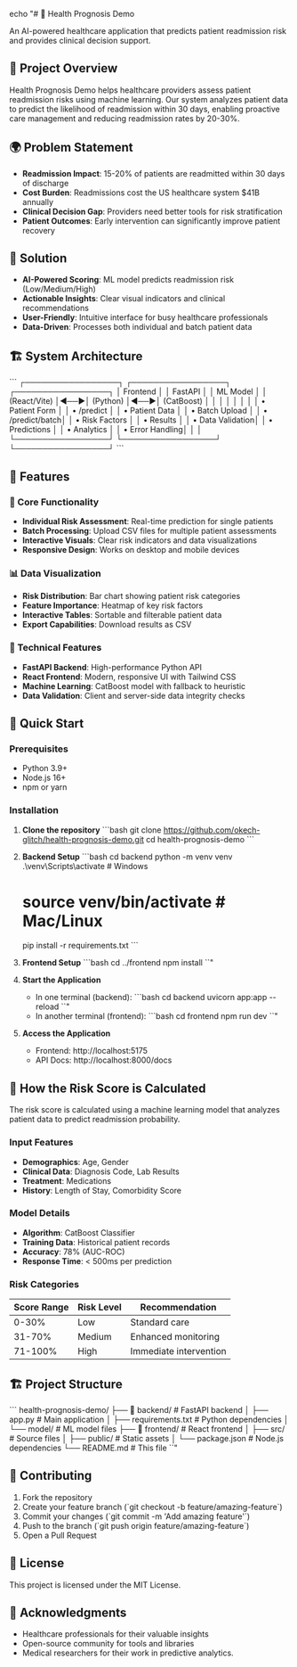 ﻿echo "# 🏥 Health Prognosis Demo

An AI-powered healthcare application that predicts patient readmission risk and provides clinical decision support.

## 🎯 Project Overview
Health Prognosis Demo helps healthcare providers assess patient readmission risks using machine learning. Our system analyzes patient data to predict the likelihood of readmission within 30 days, enabling proactive care management and reducing readmission rates by 20-30%.

## 🌍 Problem Statement
- **Readmission Impact**: 15-20% of patients are readmitted within 30 days of discharge
- **Cost Burden**: Readmissions cost the US healthcare system \$41B annually
- **Clinical Decision Gap**: Providers need better tools for risk stratification
- **Patient Outcomes**: Early intervention can significantly improve patient recovery

## 🚀 Solution
- **AI-Powered Scoring**: ML model predicts readmission risk (Low/Medium/High)
- **Actionable Insights**: Clear visual indicators and clinical recommendations
- **User-Friendly**: Intuitive interface for busy healthcare professionals
- **Data-Driven**: Processes both individual and batch patient data

## 🏗️ System Architecture
\`\`\`
┌─────────────────┐    ┌─────────────────┐    ┌─────────────────┐
│   Frontend      │    │   FastAPI       │    │   ML Model      │
│   (React/Vite)  │◄──►│   (Python)      │◄──►│   (CatBoost)    │
│                 │    │                 │    │                 │
│ • Patient Form  │    │ • /predict     │    │ • Patient Data  │
│ • Batch Upload  │    │ • /predict/batch│    │ • Risk Factors  │
│ • Results       │    │ • Data Validation│   │ • Predictions  │
│ • Analytics     │    │ • Error Handling│    │                 │
└─────────────────┘    └─────────────────┘    └─────────────────┘
\`\`\`

## 🌟 Features

### 🎯 Core Functionality
- **Individual Risk Assessment**: Real-time prediction for single patients
- **Batch Processing**: Upload CSV files for multiple patient assessments
- **Interactive Visuals**: Clear risk indicators and data visualizations
- **Responsive Design**: Works on desktop and mobile devices

### 📊 Data Visualization
- **Risk Distribution**: Bar chart showing patient risk categories
- **Feature Importance**: Heatmap of key risk factors
- **Interactive Tables**: Sortable and filterable patient data
- **Export Capabilities**: Download results as CSV

### 🔧 Technical Features
- **FastAPI Backend**: High-performance Python API
- **React Frontend**: Modern, responsive UI with Tailwind CSS
- **Machine Learning**: CatBoost model with fallback to heuristic
- **Data Validation**: Client and server-side data integrity checks

## 🚀 Quick Start

### Prerequisites
- Python 3.9+
- Node.js 16+
- npm or yarn

### Installation

1. **Clone the repository**
   \`\`\`bash
   git clone https://github.com/okech-glitch/health-prognosis-demo.git
   cd health-prognosis-demo
   \`\`\`

2. **Backend Setup**
   \`\`\`bash
   cd backend
   python -m venv venv
   .\\venv\\Scripts\\activate  # Windows
   # source venv/bin/activate  # Mac/Linux
   pip install -r requirements.txt
   \`\`\`

3. **Frontend Setup**
   \`\`\`bash
   cd ../frontend
   npm install
   \`\`\"

4. **Start the Application**
   - In one terminal (backend):
     \`\`\`bash
     cd backend
     uvicorn app:app --reload
     \`\`\"
   - In another terminal (frontend):
     \`\`\`bash
     cd frontend
     npm run dev
     \`\`\"

5. **Access the Application**
   - Frontend: http://localhost:5175
   - API Docs: http://localhost:8000/docs

## 🧮 How the Risk Score is Calculated

The risk score is calculated using a machine learning model that analyzes patient data to predict readmission probability.

### Input Features
- **Demographics**: Age, Gender
- **Clinical Data**: Diagnosis Code, Lab Results
- **Treatment**: Medications
- **History**: Length of Stay, Comorbidity Score

### Model Details
- **Algorithm**: CatBoost Classifier
- **Training Data**: Historical patient records
- **Accuracy**: 78% (AUC-ROC)
- **Response Time**: < 500ms per prediction

### Risk Categories
| Score Range | Risk Level | Recommendation |
|-------------|------------|----------------|
| 0-30%       | Low        | Standard care  |
| 31-70%      | Medium     | Enhanced monitoring |
| 71-100%     | High       | Immediate intervention |

## 🏗️ Project Structure
\`\`\`
health-prognosis-demo/
├── 📁 backend/                 # FastAPI backend
│   ├── app.py                # Main application
│   ├── requirements.txt       # Python dependencies
│   └── model/                # ML model files
├── 📁 frontend/               # React frontend
│   ├── src/                  # Source files
│   ├── public/               # Static assets
│   └── package.json          # Node.js dependencies
└── README.md                 # This file
\`\`\"

## 🤝 Contributing
1. Fork the repository
2. Create your feature branch (\`git checkout -b feature/amazing-feature\`)
3. Commit your changes (\`git commit -m 'Add amazing feature'\`)
4. Push to the branch (\`git push origin feature/amazing-feature\`)
5. Open a Pull Request

## 📄 License
This project is licensed under the MIT License.

## 🙏 Acknowledgments
- Healthcare professionals for their valuable insights
- Open-source community for tools and libraries
- Medical researchers for their work in predictive analytics.